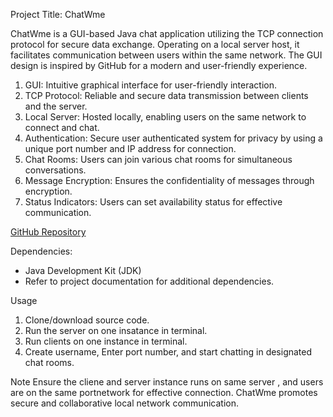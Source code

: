 Project Title: ChatWme

ChatWme is a GUI-based Java chat application utilizing the TCP connection protocol for secure data exchange. Operating on a local server host, it facilitates communication between users within the same network. The GUI design is inspired by GitHub for a modern and user-friendly experience.


1. GUI: Intuitive graphical interface for user-friendly interaction.
2. TCP Protocol: Reliable and secure data transmission between clients and the server.
3. Local Server: Hosted locally, enabling users on the same network to connect and chat.
4. Authentication: Secure user authenticated system for privacy by using a unique port number and IP address for connection.
5. Chat Rooms: Users can join various chat rooms for simultaneous conversations.
6. Message Encryption: Ensures the confidentiality of messages through encryption.
7. Status Indicators: Users can set availability status for effective communication.


[GitHub Repository]()

Dependencies:
- Java Development Kit (JDK)
- Refer to project documentation for additional dependencies.

Usage
1. Clone/download source code.
2. Run the server on one insatance in terminal.
3. Run clients on one instance in terminal.
4. Create username, Enter port number, and start chatting in designated chat rooms.

Note
Ensure the cliene and server instance runs on same server , and users are on the same portnetwork for effective connection. ChatWme promotes secure and collaborative local network communication.
